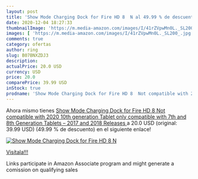 ```yaml
---
layout: post
title: 'Show Mode Charging Dock for Fire HD 8  N al 49.99 % de descuento'
date: 2020-12-04 18:27:33
thumbnailImage: 'https://m.media-amazon.com/images/I/41rZVpwMn0L._SL200_.jpg'
images: [ 'https://m.media-amazon.com/images/I/41rZVpwMn0L._SL200_.jpg' ]
comments: true
category: ofertas
author: ring
slug: B07BNXZDJ3
description:
actualPrice: 20.0 USD
currency: USD
price: 20.0
comparePrice: 39.99 USD
inStock: true
prodname: 'Show Mode Charging Dock for Fire HD 8  Not compatible with 2020 10th generation Tablet  only compatible with 7th and 8th Generation Tablets – 2017 and 2018 Releases '
---
```


Ahora mismo tienes [Show Mode Charging Dock for Fire HD 8  Not compatible with 2020 10th generation Tablet  only compatible with 7th and 8th Generation Tablets – 2017 and 2018 Releases ](https://www.amazon.com/dp/B07BNXZDJ3/?tag=tolees-20) a 20.0 USD (original: 39.99 USD) (49.99 %  de descuento) en el siguiente enlace!

[![Show Mode Charging Dock for Fire HD 8  N](https://m.media-amazon.com/images/I/41rZVpwMn0L._SL200_.jpg)](https://www.amazon.com/dp/B07BNXZDJ3/?tag=tolees-20)

[Visítala!!!](https://www.amazon.com/dp/B07BNXZDJ3/?tag=tolees-20)

Links participate in Amazon Associate program and might generate a comission on qualifying sales
